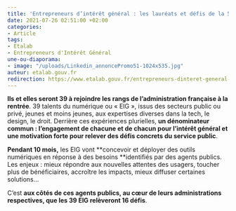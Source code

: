```yaml
---
title: 'Entrepreneurs d’intérêt général : les lauréats et défis de la 5e promotion'
date: 2021-07-26 02:51:00 +02:00
categories:
- Article
tags:
- Etalab
- Entrepreneurs d'Intérêt Général
une-ou-diaporama:
- image: "/uploads/Linkedin_annoncePromo51-1024x535.jpg"
auteur: etalab.gouv.fr
redirection: https://www.etalab.gouv.fr/entrepreneurs-dinteret-general-laureats-et-defis-de-la-5eme-promotion
---
```


**Ils et elles seront 39 à rejoindre les rangs de l’administration française à la rentrée**. 39 talents du numérique ou « EIG », issus des secteurs public ou privé, jeunes et moins jeunes, aux expertises diverses dans la tech, le design, le droit. Derrière ces expériences plurielles, **un dénominateur commun : l’engagement de chacune et de chacun pour l’intérêt général et une motivation forte pour relever des défis concrets du service public**.

**Pendant 10 mois,** les EIG vont **concevoir et déployer des outils numériques en réponse à des besoins **identifiés par des agents publics. Les enjeux : mieux répondre aux nouvelles attentes des usagers, toucher plus de bénéficiaires, accroître les impacts, mieux diffuser certaines solutions…

C’est **aux côtés de ces agents publics, au cœur de leurs administrations **respectives, que les 39 EIG relèveront** 16 défis**.

<div class="lien-important"><p><a href="https://www.etalab.gouv.fr/entrepreneurs-dinteret-general-laureats-et-defis-de-la-5eme-promotion/>Lire la suite sur etalab.gouv.fr</a></p></div>